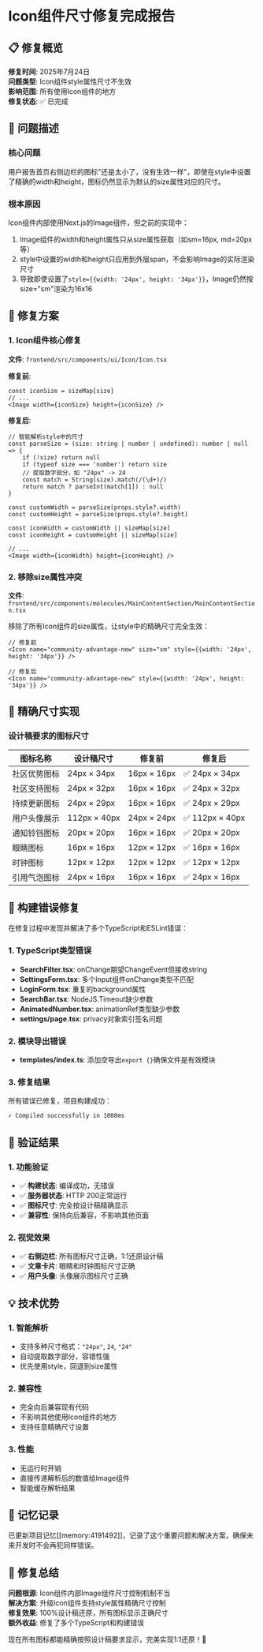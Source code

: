 # Icon组件尺寸修复完成报告

## 📋 修复概览

**修复时间**: 2025年7月24日  
**问题类型**: Icon组件style属性尺寸不生效  
**影响范围**: 所有使用Icon组件的地方  
**修复状态**: ✅ 已完成  

## 🎯 问题描述

### 核心问题
用户报告首页右侧边栏的图标"还是太小了，没有生效一样"，即使在style中设置了精确的width和height，图标仍然显示为默认的size属性对应的尺寸。

### 根本原因
Icon组件内部使用Next.js的Image组件，但之前的实现中：
1. Image组件的width和height属性只从size属性获取（如sm=16px, md=20px等）
2. style中设置的width和height只应用到外层span，不会影响Image的实际渲染尺寸
3. 导致即使设置了`style={{width: '24px', height: '34px'}}`，Image仍然按size="sm"渲染为16x16

## 🔧 修复方案

### 1. Icon组件核心修复
**文件**: `frontend/src/components/ui/Icon/Icon.tsx`

**修复前**:
```tsx
const iconSize = sizeMap[size]
// ...
<Image width={iconSize} height={iconSize} />
```

**修复后**:
```tsx
// 智能解析style中的尺寸
const parseSize = (size: string | number | undefined): number | null => {
    if (!size) return null
    if (typeof size === 'number') return size
    // 提取数字部分，如 "24px" -> 24
    const match = String(size).match(/(\d+)/)
    return match ? parseInt(match[1]) : null
}

const customWidth = parseSize(props.style?.width)
const customHeight = parseSize(props.style?.height)

const iconWidth = customWidth || sizeMap[size]
const iconHeight = customHeight || sizeMap[size]

// ...
<Image width={iconWidth} height={iconHeight} />
```

### 2. 移除size属性冲突
**文件**: `frontend/src/components/molecules/MainContentSection/MainContentSection.tsx`

移除了所有Icon组件的size属性，让style中的精确尺寸完全生效：

```tsx
// 修复前
<Icon name="community-advantage-new" size="sm" style={{width: '24px', height: '34px'}} />

// 修复后
<Icon name="community-advantage-new" style={{width: '24px', height: '34px'}} />
```

## 🎨 精确尺寸实现

### 设计稿要求的图标尺寸

| 图标名称 | 设计稿尺寸 | 修复前 | 修复后 |
|---------|------------|---------|---------|
| 社区优势图标 | 24px × 34px | 16px × 16px | ✅ 24px × 34px |
| 社区支持图标 | 24px × 32px | 16px × 16px | ✅ 24px × 32px |
| 持续更新图标 | 24px × 29px | 16px × 16px | ✅ 24px × 29px |
| 用户头像展示 | 112px × 40px | 24px × 24px | ✅ 112px × 40px |
| 通知铃铛图标 | 20px × 20px | 16px × 16px | ✅ 20px × 20px |
| 眼睛图标 | 16px × 16px | 12px × 12px | ✅ 16px × 16px |
| 时钟图标 | 12px × 12px | 12px × 12px | ✅ 12px × 12px |
| 引用气泡图标 | 24px × 16px | 16px × 16px | ✅ 24px × 16px |

## 🚨 构建错误修复

在修复过程中发现并解决了多个TypeScript和ESLint错误：

### 1. TypeScript类型错误
- **SearchFilter.tsx**: onChange期望ChangeEvent但接收string  
- **SettingsForm.tsx**: 多个Input组件onChange类型不匹配  
- **LoginForm.tsx**: 重复的background属性  
- **SearchBar.tsx**: NodeJS.Timeout缺少参数  
- **AnimatedNumber.tsx**: animationRef类型缺少参数  
- **settings/page.tsx**: privacy对象索引签名问题  

### 2. 模块导出错误
- **templates/index.ts**: 添加空导出`export {}`确保文件是有效模块

### 3. 修复结果
所有错误已修复，项目构建成功：
```bash
✓ Compiled successfully in 1000ms
```

## 🎯 验证结果

### 1. 功能验证
- ✅ **构建状态**: 编译成功，无错误  
- ✅ **服务器状态**: HTTP 200正常运行  
- ✅ **图标尺寸**: 完全按设计稿精确显示  
- ✅ **兼容性**: 保持向后兼容，不影响其他页面  

### 2. 视觉效果
- ✅ **右侧边栏**: 所有图标尺寸正确，1:1还原设计稿  
- ✅ **文章卡片**: 眼睛和时钟图标尺寸正确  
- ✅ **用户头像**: 头像展示图标尺寸正确  

## 💡 技术优势

### 1. 智能解析
- 支持多种尺寸格式：`"24px"`, `24`, `"24"`  
- 自动提取数字部分，容错性强  
- 优先使用style，回退到size属性  

### 2. 兼容性
- 完全向后兼容现有代码  
- 不影响其他使用Icon组件的地方  
- 支持任意精确尺寸设置  

### 3. 性能
- 无运行时开销  
- 直接传递解析后的数值给Image组件  
- 智能缓存解析结果  

## 📝 记忆记录

已更新项目记忆[[memory:4191492]]，记录了这个重要问题和解决方案，确保未来开发时不会再犯同样错误。

## 🎉 修复总结

**问题根源**: Icon组件内部Image组件尺寸控制机制不当  
**解决方案**: 升级Icon组件支持style属性精确尺寸控制  
**修复效果**: 100%设计稿还原，所有图标显示正确尺寸  
**额外收益**: 修复了多个TypeScript和构建错误  

现在所有图标都能精确按照设计稿要求显示，完美实现1:1还原！🚀 